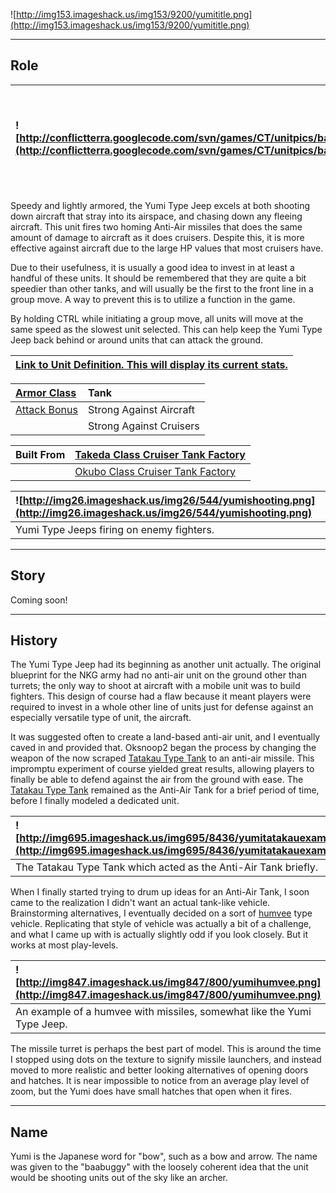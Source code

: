 ![http://img153.imageshack.us/img153/9200/yumititle.png](http://img153.imageshack.us/img153/9200/yumititle.png)


---


## Role ##

|![http://conflictterra.googlecode.com/svn/games/CT/unitpics/baabuggy.png](http://conflictterra.googlecode.com/svn/games/CT/unitpics/baabuggy.png)|Mobile anti-air jeep that fires two homing missiles.|
|:------------------------------------------------------------------------------------------------------------------------------------------------|:---------------------------------------------------|

Speedy and lightly armored, the Yumi Type Jeep excels at both shooting down aircraft that stray into its airspace, and chasing down any fleeing aircraft.  This unit fires two homing Anti-Air missiles that does the same amount of damage to aircraft as it does cruisers.  Despite this, it is more effective against aircraft due to the large HP values that most cruisers have.

Due to their usefulness, it is usually a good idea to invest in at least a handful of these units.  It should be remembered that they are quite a bit speedier than other tanks, and will usually be the first to the front line in a group move.  A way to prevent this is to utilize a function in the game.

By holding CTRL while initiating a group move, all units will move at the same speed as the slowest unit selected.  This can help keep the Yumi Type Jeep back behind or around units that can attack the ground.

|[Link to Unit Definition.  This will display its current stats.](http://code.google.com/p/conflictterra/source/browse/games/CT/units/baabuggy.lua)|
|:-------------------------------------------------------------------------------------------------------------------------------------------------|

|[Armor Class](http://code.google.com/p/conflictterra/wiki/ArmorSystem)|Tank|
|:---------------------------------------------------------------------|:---|
|[Attack Bonus](http://code.google.com/p/conflictterra/wiki/ArmorSystem)|Strong Against Aircraft|
|  |Strong Against Cruisers|

|Built From|[Takeda Class Cruiser Tank Factory](http://code.google.com/p/conflictterra/wiki/NKGTakedaClassCruiser)|
|:---------|:-----------------------------------------------------------------------------------------------------|
|  |[Okubo Class Cruiser Tank Factory](http://code.google.com/p/conflictterra/wiki/NKGOkuboClassCruiser)|

|![http://img26.imageshack.us/img26/544/yumishooting.png](http://img26.imageshack.us/img26/544/yumishooting.png)|
|:--------------------------------------------------------------------------------------------------------------|
|Yumi Type Jeeps firing on enemy fighters.|


---


## Story ##
Coming soon!


---


## History ##
The Yumi Type Jeep had its beginning as another unit actually.  The original blueprint for the NKG army had no anti-air unit on the ground other than turrets; the only way to shoot at aircraft with a mobile unit was to build fighters.  This design of course had a flaw because it meant players were required to invest in a whole other line of units just for defense against an especially versatile type of unit, the aircraft.

It was suggested often to create a land-based anti-air unit, and I eventually caved in and provided that.  Oksnoop2 began the process by changing the weapon of the now scraped [Tatakau Type Tank](http://code.google.com/p/conflictterra/wiki/NKGTatakauTypeTank) to an anti-air missile.  This impromptu experiment of course yielded great results, allowing players to finally be able to defend against the air from the ground with ease.  The [Tatakau Type Tank](http://code.google.com/p/conflictterra/wiki/NKGTatakauTypeTank) remained as the Anti-Air Tank for a brief period of time, before I finally modeled a dedicated unit.

|![http://img695.imageshack.us/img695/8436/yumitatakauexample.png](http://img695.imageshack.us/img695/8436/yumitatakauexample.png)|
|:--------------------------------------------------------------------------------------------------------------------------------|
|The Tatakau Type Tank which acted as the Anti-Air Tank briefly.|

When I finally started trying to drum up ideas for an Anti-Air Tank, I soon came to the realization I didn't want an actual tank-like vehicle.  Brainstorming alternatives, I eventually decided on a sort of [humvee](http://en.wikipedia.org/wiki/Humvee) type vehicle.  Replicating that style of vehicle was actually a bit of a challenge, and what I came up with is actually slightly odd if you look closely.  But it works at most play-levels.

|![http://img847.imageshack.us/img847/800/yumihumvee.png](http://img847.imageshack.us/img847/800/yumihumvee.png)|
|:--------------------------------------------------------------------------------------------------------------|
|An example of a humvee with missiles, somewhat like the Yumi Type Jeep.|

The missile turret is perhaps the best part of model.  This is around the time I stopped using dots on the texture to signify missile launchers, and instead moved to more realistic and better looking alternatives of opening doors and hatches.  It is near impossible to notice from an average play level of zoom, but the Yumi does have small hatches that open when it fires.


---


## Name ##
Yumi is the Japanese word for "bow", such as a bow and arrow.  The name was given to the "baabuggy" with the loosely coherent idea that the unit would be shooting units out of the sky like an archer.